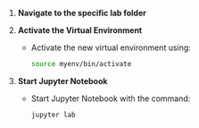 1. **Navigate to the specific lab folder**
2. **Activate the Virtual Environment**
   - Activate the new virtual environment using:
     ```sh
     source myenv/bin/activate
     ```
     
2. **Start Jupyter Notebook**
   - Start Jupyter Notebook with the command:
     ```sh
     jupyter lab         
     ```

